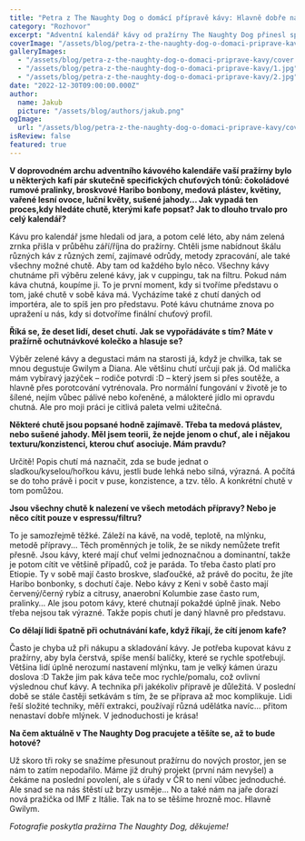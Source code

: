 ```yaml
---
title: "Petra z The Naughty Dog o domácí přípravě kávy: Hlavně dobře nastavit mlýnek, tam bývá velký kámen úrazu"
category: "Rozhovor"
excerpt: "Adventní kalendář kávy od pražírny The Naughty Dog přinesl spoustu otázek o kávě, chuťových profilech a spoustě věcí kolem. Reálně tu byly dvě možnosti: filozofovat o nich do konce světa, nebo jít k relevantní autoritě a zeptat se. Takže, for the first time ever, pijukafe.cz přináší rozhovor, nyní s pražírnou The Naughty Dog nejen o adventním kalendáři."
coverImage: "/assets/blog/petra-z-the-naughty-dog-o-domaci-priprave-kavy/cover.jpg"
galleryImages:
  - "/assets/blog/petra-z-the-naughty-dog-o-domaci-priprave-kavy/cover.jpg"
  - "/assets/blog/petra-z-the-naughty-dog-o-domaci-priprave-kavy/1.jpg"
  - "/assets/blog/petra-z-the-naughty-dog-o-domaci-priprave-kavy/2.jpg"
date: "2022-12-30T09:00:00.000Z"
author:
  name: Jakub
  picture: "/assets/blog/authors/jakub.png"
ogImage:
  url: "/assets/blog/petra-z-the-naughty-dog-o-domaci-priprave-kavy/cover.jpg"
isReview: false
featured: true
---
```


**V doprovodném archu adventního kávového kalendáře vaší pražírny bylo u některých kafí pár skutečně specifických chuťových tónů: čokoládové rumové pralinky, broskvové Haribo bonbony, medová plástev, květiny, vařené lesní ovoce, luční květy, sušené jahody... Jak vypadá ten proces,kdy hledáte chutě, kterými kafe popsat? Jak to dlouho trvalo pro celý kalendář?**

Kávu pro kalendář jsme hledali od jara, a potom celé léto, aby nám zelená zrnka přišla v průběhu září/října do pražírny. Chtěli jsme nabídnout škálu různých káv z různých zemí, zajímavé odrůdy, metody zpracování, ale také všechny možné chutě. Aby tam od každého bylo něco. Všechny kávy chutnáme při výběru zelené kávy, jak v cuppingu, tak na filtru. Pokud nám káva chutná, koupíme ji. To je první moment, kdy si tvoříme představu o tom, jaké chutě v sobě káva má. Vycházíme také z chutí daných od importéra, ale to spíš jen pro představu. Poté kávu chutnáme znova po upražení u nás, kdy si dotvoříme finální chuťový profil.

**Říká se, že deset lidí, deset chutí. Jak se vypořádáváte s tím? Máte v pražírně ochutnávkové kolečko a hlasuje se?**

Výběr zelené kávy a degustaci mám na starosti já, když je chvilka, tak se mnou degustuje Gwilym a Diana. Ale většinu chutí určuji pak já. Od malička mám vybíravý jazýček – rodiče potvrdí :D – který jsem si přes soutěže, a hlavně přes porotcování vytrénovala. Pro normální fungování v životě je to šílené, nejím vůbec pálivé nebo kořeněné, a málokteré jídlo mi opravdu chutná. Ale pro moji práci je citlivá paleta velmi užitečná.

**Některé chutě jsou popsané hodně zajímavě. Třeba ta medová plástev, nebo sušené jahody. Měl jsem teorii, že nejde jenom o chuť, ale i nějakou texturu/konzistenci, kterou chuť asociuje. Mám pravdu?**

Určitě! Popis chutí má naznačit, zda se bude jednat o sladkou/kyselou/hořkou kávu, jestli bude lehká nebo silná, výrazná. A počítá se do toho právě i pocit v puse, konzistence, a tzv. tělo. A konkrétní chutě v tom pomůžou.

**Jsou všechny chutě k nalezení ve všech metodách přípravy? Nebo je něco cítit pouze v espressu/filtru?**

To je samozřejmě těžké. Záleží na kávě, na vodě, teplotě, na mlýnku, metodě přípravy... Těch proměnných je tolik, že se nikdy nemůžete trefit přesně. Jsou kávy, které mají chuť velmi jednoznačnou a dominantní, takže je potom cítit ve většině případů, což je paráda. To třeba často platí pro Etiopie. Ty v sobě mají často broskve, slaďoučké, až právě do pocitu, že jíte Haribo bonbonky, s dochutí čaje. Nebo kávy z Keni v sobě často mají červený/černý rybíz a citrusy, anaerobní Kolumbie zase často rum, pralinky… Ale jsou potom kávy, které chutnají pokaždé úplně jinak. Nebo třeba nejsou tak výrazné. Takže popis chutí je daný hlavně pro představu.

**Co dělají lidi špatně při ochutnávání kafe, když říkají, že cítí jenom kafe?**

Často je chyba už při nákupu a skladování kávy. Je potřeba kupovat kávu z pražírny, aby byla čerstvá, spíše menší balíčky, které se rychle spotřebují. Většina lidí úplně nerozumí nastavení mlýnku, tam je velký kámen úrazu doslova :D Takže jim pak káva teče moc rychle/pomalu, což ovlivní výslednou chuť kávy. A technika při jakékoliv přípravě je důležitá. V poslední době se stále častěji setkávám s tím, že se příprava až moc komplikuje. Lidi řeší složité techniky, měří extrakci, používají různá udělátka navíc... přitom nenastaví dobře mlýnek. V jednoduchosti je krása!

**Na čem aktuálně v The Naughty Dog pracujete a těšíte se, až to bude hotové?**

Už skoro tři roky se snažíme přesunout pražírnu do nových prostor, jen se nám to zatím nepodařilo. Máme již druhý projekt (první nám nevyšel) a čekáme na poslední povolení, ale s úřady v ČR to není vůbec jednoduché. Ale snad se na nás štěstí už brzy usměje... No a také nám na jaře dorazí nová pražička od IMF z Itálie. Tak na to se těšíme hrozně moc. Hlavně Gwilym.

_Fotografie poskytla pražírna The Naughty Dog, děkujeme!_
